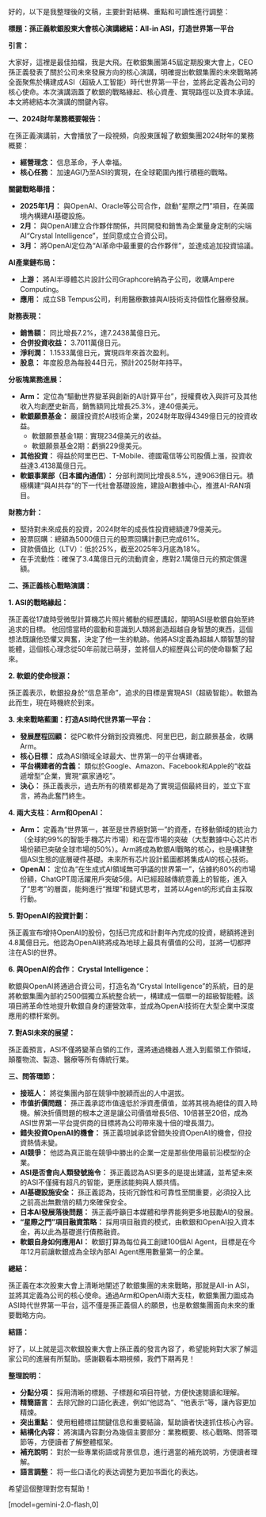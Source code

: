 好的，以下是我整理後的文稿，主要針對結構、重點和可讀性進行調整：

**標題：孫正義軟銀股東大會核心演講總結：All-in ASI，打造世界第一平台**

**引言：**

大家好，這裡是最佳拍檔，我是大飛。在軟銀集團第45屆定期股東大會上，CEO孫正義發表了關於公司未來發展方向的核心演講，明確提出軟銀集團的未來戰略將全面聚焦於構建成ASI（超級人工智能）時代世界第一平台，並將此定義為公司的核心使命。本次演講涵蓋了軟銀的戰略緣起、核心資產、實現路徑以及資本承諾。本文將總結本次演講的關鍵內容。

**一、2024財年業務概要報告：**

在孫正義演講前，大會播放了一段視頻，向股東匯報了軟銀集團2024財年的業務概要：

*   **經營理念：** 信息革命，予人幸福。
*   **核心任務：** 加速AGI乃至ASI的實現，在全球範圍內推行積極的戰略。

**關鍵戰略舉措：**

*   **2025年1月：** 與OpenAI、Oracle等公司合作，啟動“星際之門”項目，在美國境內構建AI基礎設施。
*   **2月：** 與OpenAI建立合作夥伴關係，共同開發和銷售為企業量身定制的尖端AI“Crystal Intelligence”，並同意成立合資公司。
*   **3月：** 將OpenAI定位為“AI革命中最重要的合作夥伴”，並達成追加投資協議。

**AI產業鏈布局：**

*   **上游：** 將AI半導體芯片設計公司Graphcore納為子公司，收購Ampere Computing。
*   **應用：** 成立SB Tempus公司，利用醫療數據與AI技術支持個性化醫療發展。

**財務表現：**

*   **銷售額：** 同比增長7.2%，達7.2438萬億日元。
*   **合併投資收益：** 3.7011萬億日元。
*   **淨利潤：** 1.1533萬億日元，實現四年來首次盈利。
*   **股息：** 年度股息為每股44日元，預計2025財年持平。

**分板塊業務進展：**

*   **Arm：** 定位為“驅動世界變革與創新的AI計算平台”，授權費收入與許可及其他收入均創歷史新高，銷售額同比增長25.3%，達40億美元。
*   **軟銀願景基金：** 嚴謹投資於AI技術企業，2024財年取得4349億日元的投資收益。
    *   軟銀願景基金1期：實現234億美元的收益。
    *   軟銀願景基金2期：虧損229億美元。
*   **其他投資：** 得益於阿里巴巴、T-Mobile、德國電信等公司股價上漲，投資收益達3.4138萬億日元。
*   **軟銀事業部（日本國內通信）：** 分部利潤同比增長8.5%，達9063億日元。積極構建“與AI共存”的下一代社會基礎設施，建設AI數據中心，推進AI-RAN項目。

**財務方針：**

*   堅持對未來成長的投資，2024財年的成長性投資總額達79億美元。
*   股票回購：總額為5000億日元的股票回購計劃已完成61%。
*   貸款價值比（LTV）：低於25%，截至2025年3月底為18%。
*   在手流動性：確保了3.4萬億日元的流動資金，應對2.1萬億日元的預定償還額。

**二、孫正義核心戰略演講：**

**1. ASI的戰略緣起：**

孫正義從17歲時受微型計算機芯片照片觸動的經歷講起，闡明ASI是軟銀自始至終追求的目標。 他回憶當時的震動和意識到人類將創造超越自身智慧的東西，這個想法既讓他恐懼又興奮，決定了他一生的軌跡。他將ASI定義為超越人類智慧的智能體，這個核心理念從50年前就已萌芽，並將個人的經歷與公司的使命聯繫了起來。

**2. 軟銀的使命根源：**

孫正義表示，軟銀投身於“信息革命”，追求的目標是實現ASI（超級智能）。軟銀為此而生，現在時機終於到來。

**3. 未來戰略藍圖：打造ASI時代世界第一平台：**

*   **發展歷程回顧：** 從PC軟件分銷到投資雅虎、阿里巴巴，創立願景基金，收購Arm。
*   **核心目標：** 成為ASI領域全球最大、世界第一的平台構建者。
*   **平台構建者的含義：** 類似於Google、Amazon、Facebook和Apple的“收益遞增型”企業，實現“贏家通吃”。
*   **決心：** 孫正義表示，過去所有的積累都是為了實現這個最終目的，並立下宣言，將為此奮鬥終生。

**4. 兩大支柱：Arm和OpenAI：**

*   **Arm：** 定義為“世界第一，甚至是世界絕對第一”的資產，在移動領域的統治力（全球約99%的智能手機芯片市場）和在雲市場的突破（大型數據中心芯片市場份額已突破全球市場的50%）。Arm將成為軟銀AI戰略的核心，也是構建整個ASI生態的底層硬件基礎。未來所有芯片設計藍圖都將集成AI的核心技術。
*   **OpenAI：** 定位為“在生成式AI領域無可爭議的世界第一”，佔據約80%的市場份額，ChatGPT周活躍用戶突破5億。AI已經超越傳統意義上的智能，進入了“思考”的層面，能夠進行“推理”和鏈式思考，並將以Agent的形式自主採取行動。

**5. 對OpenAI的投資計劃：**

孫正義宣布增持OpenAI的股份，包括已完成和計劃年內完成的投資，總額將達到4.8萬億日元。他認為OpenAI終將成為地球上最具有價值的公司，並將一切都押注在ASI的世界。

**6. 與OpenAI的合作： Crystal Intelligence：**

軟銀與OpenAI將通過合資公司，打造名為“Crystal Intelligence”的系統，目的是將軟銀集團內部約2500個獨立系統整合統一，構建成一個單一的超級智能體。該項目將革命性地提升軟銀自身的運營效率，並成為OpenAI技術在大型企業中深度應用的標杆案例。

**7. 對ASI未來的展望：**

孫正義預言，ASI不僅將變革白領的工作，還將通過機器人進入到藍領工作領域，顛覆物流、製造、醫療等所有傳統行業。

**三、問答環節：**

*   **接班人：** 將從集團內部在競爭中脫穎而出的人中選拔。
*   **市值折價問題：** 孫正義承認市值遠低於淨資產價值，並將其視為絕佳的買入時機。解決折價問題的根本之道是讓公司價值增長5倍、10倍甚至20倍，成為ASI世界第一平台提供商的目標將為公司帶來幾十倍的增長潛力。
*   **錯失投資OpenAI的機會：** 孫正義坦誠承認曾錯失投資OpenAI的機會，但投資熱情未變。
*   **AI競爭：** 他認為真正能在競爭中勝出的企業一定是那些使用最前沿模型的企業。
*   **ASI是否會向人類發號施令：** 孫正義認為ASI更多的是提出建議，並希望未來的ASI不僅擁有超凡的智能，更應該能夠與人類共情。
*   **AI基礎設施安全：** 孫正義認為，技術冗餘性和可靠性至關重要，必須投入比之前高出無數倍的精力來確保安全。
*   **日本AI發展落後問題：** 孫正義呼籲日本媒體和學界能夠更多地鼓勵AI的發展。
*   **“星際之門”項目融資策略：** 採用項目融資的模式，由軟銀和OpenAI投入資本金，再以此為基礎進行債務融資。
*   **軟銀自身如何應用AI：** 軟銀打算為每位員工創建100個AI Agent，目標是在今年12月前讓軟銀成為全球內部AI Agent應用數量第一的企業。

**總結：**

孫正義在本次股東大會上清晰地闡述了軟銀集團的未來戰略，那就是All-in ASI，並將其定義為公司的核心使命。通過Arm和OpenAI兩大支柱，軟銀集團力圖成為ASI時代世界第一平台，這不僅是孫正義個人的願景，也是軟銀集團面向未來的重要戰略方向。

**結語：**

好了，以上就是這次軟銀股東大會上孫正義的發言內容了，希望能夠對大家了解這家公司的進展有所幫助。感謝觀看本期視頻，我們下期再見！

**整理說明：**

*   **分點分項：** 採用清晰的標題、子標題和項目符號，方便快速閱讀和理解。
*   **精簡語言：** 去除冗餘的口語化表達，例如“他認為”、“他表示”等，讓內容更加精煉。
*   **突出重點：** 使用粗體標註關鍵信息和重要結論，幫助讀者快速抓住核心內容。
*   **結構化內容：** 將演講內容劃分為幾個主要部分：業務概要、核心戰略、問答環節等，方便讀者了解整體框架。
*   **補充說明：** 對於一些專業術語或背景信息，進行適當的補充說明，方便讀者理解。
*   **語言調整：** 将一些口语化的表达调整为更加书面化的表达。

希望這個整理對您有幫助！

[model=gemini-2.0-flash,0]
